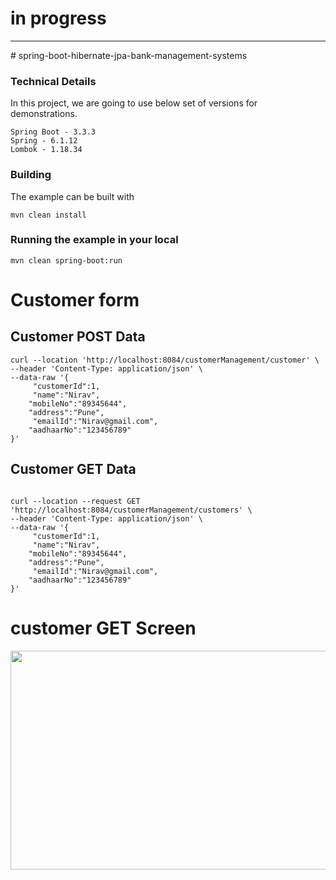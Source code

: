 # in progress 
<hr>
# spring-boot-hibernate-jpa-bank-management-systems

### Technical Details
In this project, we are going to use below set of versions for demonstrations.

    Spring Boot - 3.3.3
    Spring - 6.1.12
    Lombok - 1.18.34

### Building

The example can be built with
```shell
mvn clean install
```

### Running the example in your local
```shell
mvn clean spring-boot:run
```
# Customer form
## Customer POST Data
```shell
curl --location 'http://localhost:8084/customerManagement/customer' \
--header 'Content-Type: application/json' \
--data-raw '{
     "customerId":1,
     "name":"Nirav",
    "mobileNo":"89345644",
    "address":"Pune",
     "emailId":"Nirav@gmail.com",
    "aadhaarNo":"123456789"
}'
```
## Customer GET Data
```shell

curl --location --request GET 'http://localhost:8084/customerManagement/customers' \
--header 'Content-Type: application/json' \
--data-raw '{
     "customerId":1,
     "name":"Nirav",
    "mobileNo":"89345644",
    "address":"Pune",
     "emailId":"Nirav@gmail.com",
    "aadhaarNo":"123456789"
}'
```
# customer GET Screen 

<image src="https://github.com/user-attachments/assets/1ea8773f-2a29-4c9b-9665-07e554584dbe" width="750" height="350">



